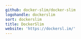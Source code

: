```yaml
---
github: docker-slim/docker-slim
logohandle: dockerslim
sort: dockerslim
title: DockerSlim
website: 'https://dockersl.im/'
---
```

